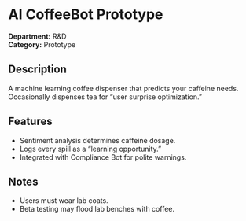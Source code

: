 # AI CoffeeBot Prototype

**Department:** R&D  
**Category:** Prototype  

## Description
A machine learning coffee dispenser that predicts your caffeine needs. Occasionally dispenses tea for “user surprise optimization.”

## Features
- Sentiment analysis determines caffeine dosage.  
- Logs every spill as a “learning opportunity.”  
- Integrated with Compliance Bot for polite warnings.

## Notes
- Users must wear lab coats.  
- Beta testing may flood lab benches with coffee.
